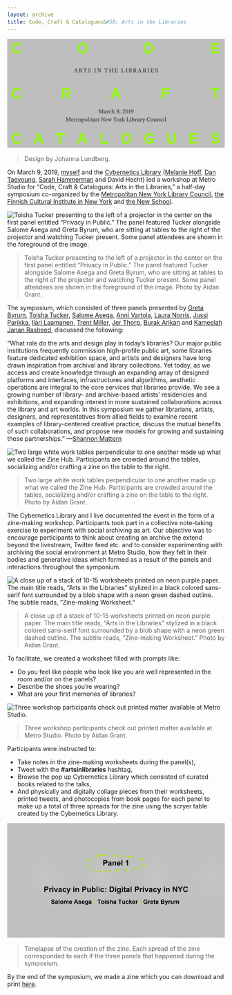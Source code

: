 ```yaml
---
layout: archive
title: Code, Craft & Catalogues&#58; Arts in the Libraries
---
```


![Design by Johanna Lundberg.](/assets/img/archive/arts-in-libraries/arts-in-libraries1.jpg)
>Design by Johanna Lundberg.

On March 9, 2019, [myself](https://twitter.com/netabomani/status/1104396722707542018) and the [Cybernetics Library](https://cybernetics.social/) ([Melanie Hoff](https://melanie-hoff.com), [Dan Taeyoung](http://dantaeyoung.com/), [Sarah Hammerman](https://sarahhamerman.com/) and David Hecht) led a workshop at Metro Studio for “Code, Craft & Catalogues: Arts in the Libraries,” a half-day symposium co-organized by the [Metropolitan New York Library Council](https://metro.org/), [the Finnish Cultural Institute in New York](http://fciny.org/) and [the New School](https://www.newschool.edu).


![Toisha Tucker presenting to the left of a projector in the center on the first panel entitled “Privacy in Public.” The panel featured Tucker alongside Salome Asega and Greta Byrum, who are sitting at tables to the right of the projector and watching Tucker present. Some panel attendees are shown in the foreground of the image.](/assets/img/archive/arts-in-libraries/arts-in-libraries2.jpg)
>Toisha Tucker presenting to the left of a projector in the center on the first panel entitled “Privacy in Public.” The panel featured Tucker alongside Salome Asega and Greta Byrum, who are sitting at tables to the right of the projector and watching Tucker present. Some panel attendees are shown in the foreground of the image. Photo by Aidan Grant.

The symposium, which consisted of three panels presented by [Greta Byrum](https://www.digitalequitylab.org/), [Toisha Tucker](http://toishatucker.tumblr.com/), [Salome Asega](http://www.salome.zone/), [Anni Vartola](http://archinfo.fi/en/2018/05/mind-building-curator-and-exhibition-team/), [Laura Norris](https://fi.linkedin.com/in/norrila), [Jussi Parikka](https://jussiparikka.net/), [Ilari Laamanen](http://ilarilaamanen.com/), [Trent Miller](http://madisonbubbler.org/our-team/), [Jer Thorp](https://www.jerthorp.com/), [Burak Arikan](https://burak-arikan.com/) and [Kameelah Janan Rasheed](https://artadia.org/artist/kameelah-rasheed/), discussed the following:


“What role do the arts and design play in today’s libraries? Our major public institutions frequently commission high-profile public art, some libraries feature dedicated exhibition space, and artists and designers have long drawn inspiration from archival and library collections. Yet today, as we access and create knowledge through an expanding array of designed platforms and interfaces, infrastructures and algorithms, aesthetic operations are integral to the core services that libraries provide. We see a growing number of library- and archive-based artists’ residencies and exhibitions, and expanding interest in more sustained collaborations across the library and art worlds. In this symposium we gather librarians, artists, designers, and representatives from allied fields to examine recent examples of library-centered creative practice, discuss the mutual benefits of such collaborations, and propose new models for growing and sustaining these partnerships.” —[Shannon Mattern](http://wordsinspace.net/shannon/code-craft-catalogues-arts-in-the-libraries-2019/)


![Two large white work tables perpendicular to one another made up what we called the Zine Hub. Participants are crowded around the tables, socializing and/or crafting a zine on the table to the right.](/assets/img/archive/arts-in-libraries/arts-in-libraries3.jpg)
>Two large white work tables perpendicular to one another made up what we called the Zine Hub. Participants are crowded around the tables, socializing and/or crafting a zine on the table to the right. Photo by Aidan Grant.

The Cybernetics Library and I live documented the event in the form of a zine-making workshop. Participants took part in a collective note-taking exercise to experiment with social archiving as art. Our objective was to encourage participants to think about creating an archive the extend beyond the livestream, Twitter feed etc. and to consider experimenting with archiving the social environment at Metro Studio, how they felt in their bodies and generative ideas which formed as a result of the panels and interactions throughout the symposium.


![A close up of a stack of 10-15 worksheets printed on neon purple paper. The main title reads, “Arts in the Libraries” stylized in a black colored sans-serif font surrounded by a blob shape with a neon green dashed outline. The subtile reads, “Zine-making Worksheet.”](/assets/img/archive/arts-in-libraries/arts-in-libraries4.jpg)
>A close up of a stack of 10-15 worksheets printed on neon purple paper. The main title reads, “Arts in the Libraries” stylized in a black colored sans-serif font surrounded by a blob shape with a neon green dashed outline. The subtile reads, “Zine-making Worksheet.” Photo by Aidan Grant.


To facilitate, we created a worksheet filled with prompts like:
- Do you feel like people who look like you are well represented in the room and/or on the panels?
- Describe the shoes you’re wearing?
- What are your first memories of libraries?


![Three workshop participants check out printed matter available at Metro Studio.](/assets/img/archive/arts-in-libraries/arts-in-libraries5.jpg)
>Three workshop participants check out printed matter available at Metro Studio. Photo by Aidan Grant.

Participants were instructed to:
- Take notes in the zine-making worksheets during the panel(s),
- Tweet with the **#artsinlibraries** hashtag,
- Browse the pop up Cybernetics Library which consisted of curated books related to the talks,
- And physically and digitally collage pieces from their worksheets, printed tweets, and photocopies from book pages for each panel to make up a total of three spreads for the zine using the scryer table created by the Cybernetics Library.

![Timelapse of the creation of the zine.](/assets/img/archive/arts-in-libraries/arts-in-libraries6.gif)
>Timelapse of the creation of the zine. Each spread of the zine corresponded to each if the three panels that happened during the symposium.

By the end of the symposium, we made a zine which you can download and print [here](http://wordsinspace.net/shannon/wp-content/uploads/2019/03/arts-in-the-libraries_medium-res_zine.pdf).


